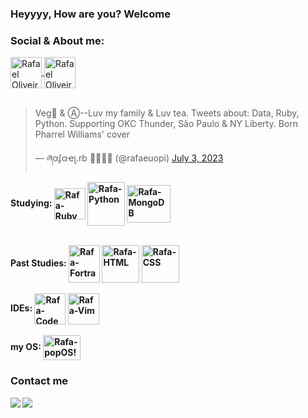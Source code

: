 ### Heyyyy, How are you? Welcome


 
### Social & About me:
 <a href="https://linkedin.com/in/rafaelopi" target="_blank">
   <img align="center" alt="Rafael Oliveira Peres" | Linkedin" width="50px" src="https://cdn.jsdelivr.net/gh/devicons/devicon/icons/linkedin/linkedin-original.svg" />
</a>
<a href="https://twitter.com/rafaeuopi" target="_blank">
   <img align="center" alt="Rafael Oliveira Peres" | Twitter" width="50px" src="https://cdn.jsdelivr.net/gh/devicons/devicon/icons/twitter/twitter-original.svg" />
</a>

<div style="display: inline_block"><br>
 
<div>
<blockquote class="twitter-tweet"><p lang="en" dir="ltr">Veg🥦 &amp; Ⓐ--Luv my family &amp; Luv tea. Tweets about: Data, Ruby, Python. Supporting OKC Thunder, São Paulo &amp; NY Liberty. Born Pharrel Williams&#39; cover</p>&mdash; ཞαʄαҽʅ.rb 🫱🏼‍🫲🏾 (@rafaeuopi) <a href="https://twitter.com/rafaeuopi/status/1675839523102633985?ref_src=twsrc%5Etfw">July 3, 2023</a></blockquote>
</div>
 
 <b> Studying:
 <img align="center" alt="Rafa-Ruby" height="50" width="50" src="https://cdn.jsdelivr.net/gh/devicons/devicon/icons/ruby/ruby-original.svg">
<img align="center" alt="Rafa-Python" height="70" width="60" src="https://cdn.jsdelivr.net/gh/devicons/devicon/icons/python/python-original.svg">
<img align="center" alt="Rafa-MongoDB" height="60" width="70" src="https://cdn.jsdelivr.net/gh/devicons/devicon/icons/mongodb/mongodb-original-wordmark.svg">
 
</div>
 
  
<div style="display: inline_block"><br>
  <b> Past Studies:
   <img align="center" alt="Rafa-Fortran" height="60" width="50" src="https://upload.wikimedia.org/wikipedia/commons/b/b8/Fortran_logo.svg">
  <img align="center" alt="Rafa-HTML" height="60" widht="40" src="https://cdn.jsdelivr.net/gh/devicons/devicon/icons/html5/html5-original-wordmark.svg">
  <img align="center" alt="Rafa-CSS" height="60" widht="40"src="https://cdn.jsdelivr.net/gh/devicons/devicon/icons/css3/css3-original-wordmark.svg" />
    </div>
  
  
<div style="display: inline_block"><br>
<b>IDEs:
    <img align="center" alt="Rafa-Code" height="50 width="60" src="https://cdn.jsdelivr.net/gh/devicons/devicon/icons/vscode/vscode-original.svg">
  <img align="center" alt="Rafa-Vim" height="50" width="50" src="https://cdn.jsdelivr.net/gh/devicons/devicon/icons/vim/vim-original.svg"> 
  </div>
  
  
  
  
  <div style="display: inline_block"><br>
  <b>my OS:<b>
  <img align="center" alt="Rafa-popOS!" height="40" width="60" src="https://upload.wikimedia.org/wikipedia/commons/thumb/c/c5/Pop_OS-Logo-nobg.svg/1599px-Pop_OS-Logo-nobg.svg.png">        
  </div>
  
  
  ### Contact me
   [<img src="https://img.shields.io/badge/Microsoft_Outlook-0078D4?style=for-the-badge&logo=microsoft-outlook&logoColor=white">](mailto:rafael.o.peres@outlook.com)
  [<img src="https://img.shields.io/badge/Telegram-2CA5E0?style=for-the-badge&logo=telegram&logoColor=white">](https://msng.link/o/?rafaelOPI=tg"/)


 
    


